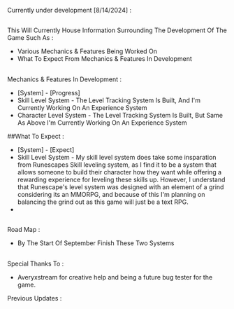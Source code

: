 Currently under development [8/14/2024] :
##
This Will Currently House Information Surrounding The Development Of The Game Such As :
  - Various Mechanics & Features Being Worked On
  - What To Expect From Mechanics & Features In Development

##

Mechanics & Features In Development :
- [System] - [Progress]
- Skill Level System - The Level Tracking System Is Built, And I'm Currently Working On An Experience System 
- Character Level System - The Level Tracking System Is Built, But Same As Above I'm Currently Working On An Experience System

##What To Expect :
- [System] - [Expect]
- Skill Level System - My skill level system does take some insparation from Runescapes Skill leveling system, as I find it to be a system that allows someone to build their character how they want while offering a rewarding experience for leveling these skills up. However, I understand that Runescape's level system was designed with an element of a grind considering its an MMORPG, and because of this I'm planning on balancing the grind out as this game will just be a text RPG.
- 

##

Road Map :
- By The Start Of September Finish These Two Systems

##

Special Thanks To :
- Averyxstream for creative help and being a future bug tester for the game.


Previous Updates :
